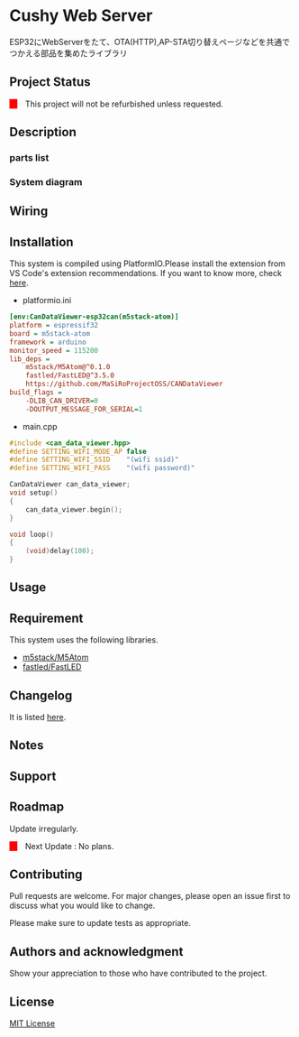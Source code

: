 # Cushy Web Server

ESP32にWebServerをたて、OTA(HTTP),AP-STA切り替えページなどを共通でつかえる部品を集めたライブラリ

## Project Status

<div style="display: flex">
    <div style="width:1em; background-color: red;margin-right:1em;"></div>
    <span style="">This project will not be refurbished unless requested.</span>
</div>

## Description



### parts list


### System  diagram


## Wiring



## Installation

This system is compiled using PlatformIO.Please install the extension from VS Code's extension recommendations. If you want to know more, check [here](https://docs.platformio.org/en/latest/).

* platformio.ini

```ini
[env:CanDataViewer-esp32can(m5stack-atom)]
platform = espressif32
board = m5stack-atom
framework = arduino
monitor_speed = 115200
lib_deps =
	m5stack/M5Atom@^0.1.0
	fastled/FastLED@^3.5.0
	https://github.com/MaSiRoProjectOSS/CANDataViewer
build_flags =
	-DLIB_CAN_DRIVER=0
	-DOUTPUT_MESSAGE_FOR_SERIAL=1
```

* main.cpp

```c++
#include <can_data_viewer.hpp>
#define SETTING_WIFI_MODE_AP false
#define SETTING_WIFI_SSID    "(wifi ssid)"
#define SETTING_WIFI_PASS    "(wifi password)"

CanDataViewer can_data_viewer;
void setup()
{
    can_data_viewer.begin();
}

void loop()
{
    (void)delay(100);
}
```

## Usage

## Requirement

This system uses the following libraries.

* [m5stack/M5Atom](https://github.com/m5stack/M5Atom?utm_source=platformio&utm_medium=piohome)
* [fastled/FastLED](https://github.com/Makuna/NeoPixelBus?utm_source=platformio&utm_medium=piohome)


## Changelog

It is listed [here](./Changelog).

## Notes


## Support


## Roadmap

Update irregularly.

<div style="display: flex">
    <div style="width:1em; background-color: red;margin-right:1em;"></div>
    <span style="">Next Update&nbsp;:&nbsp; </span>
    <span style="">No plans.</span>
</div>


## Contributing

Pull requests are welcome. For major changes, please open an issue first
to discuss what you would like to change.

Please make sure to update tests as appropriate.

## Authors and acknowledgment

Show your appreciation to those who have contributed to the project.

## License

[MIT License](./LICENSE)
